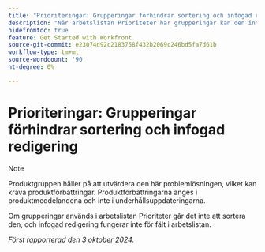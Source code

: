 ```yaml
---
title: "Prioriteringar: Grupperingar förhindrar sortering och infogad redigering"
description: "När arbetslistan Prioriteter har grupperingar kan den inte sorteras och infogad redigering fungerar inte för fält i arbetslistan."
hidefromtoc: true
feature: Get Started with Workfront
source-git-commit: e23074d92c2183758f432b2069c246bd5fa7d61b
workflow-type: tm+mt
source-wordcount: '90'
ht-degree: 0%

---
```


# Prioriteringar: Grupperingar förhindrar sortering och infogad redigering

>[!NOTE]
>
>Produktgruppen håller på att utvärdera den här problemlösningen, vilket kan kräva produktförbättringar. Produktförbättringarna anges i produktmeddelandena och inte i underhållsuppdateringarna.

Om grupperingar används i arbetslistan Prioriteter går det inte att sortera den, och infogad redigering fungerar inte för fält i arbetslistan.

_Först rapporterad den 3 oktober 2024._
